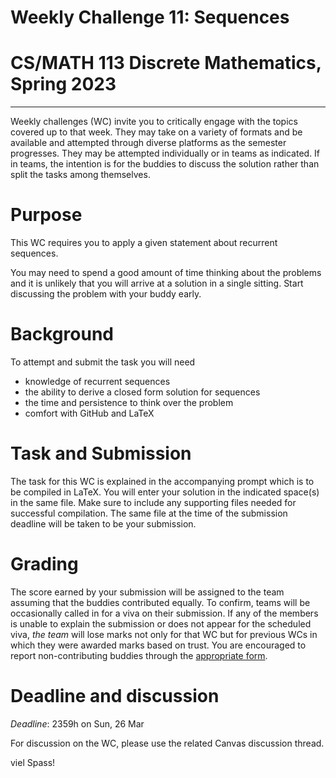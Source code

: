 # Weekly Challenge 11: Sequences
# CS/MATH 113 Discrete Mathematics, Spring 2023
***

Weekly challenges (WC) invite you to critically engage with the topics covered up to that week. They may take on a variety of formats and be available and attempted through diverse platforms as the semester progresses. They may be attempted individually or in teams as indicated. If in teams, the intention is for the buddies to discuss the solution rather than split the tasks among themselves.

# Purpose

This WC requires you to apply a given statement about recurrent sequences.

You may need to spend a good amount of time thinking about the problems and it is unlikely that you will arrive at a solution in a single sitting. Start discussing the problem with your buddy early.

# Background

To attempt and submit the task you will need
- knowledge of recurrent sequences
- the ability to derive a closed form solution for sequences
- the time and persistence to think over the problem
- comfort with GitHub and LaTeX

# Task and Submission

The task for this WC is explained in the accompanying prompt which is to be compiled in LaTeX. You will enter your solution in the indicated space(s) in the same file. Make sure to include any supporting files needed for successful compilation. The same file at the time of the submission deadline will be taken to be your submission.

# Grading

The score earned by your submission will be assigned to the team assuming that the buddies contributed equally. To confirm, teams will be occasionally called in for a viva on their submission. If any of the members is unable to explain the submission or does not appear for the scheduled viva, _the team_ will lose marks not only for that WC but for previous WCs in which they were awarded marks based on trust. You are encouraged to report non-contributing buddies through the [appropriate form](https://hulms.instructure.com/courses/2619/quizzes/7186).

# Deadline and discussion

_Deadline_: 2359h on Sun, 26 Mar

For discussion on the WC, please use the related Canvas discussion thread.

viel Spass!